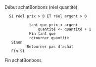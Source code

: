 Début achatBonbons (réel quantité)

      Si réel prix > 0 ET réel argent > 0
      
               tant que prix < argent
                   quantité <- quantité + 1
               Fin tant que 
               retourner quantité
       Sinon
              Retourner pas d'achat
       Fin Si
Fin achatBonbons
